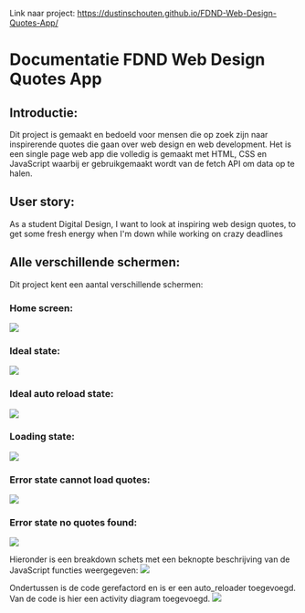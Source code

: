 Link naar project: https://dustinschouten.github.io/FDND-Web-Design-Quotes-App/

# Documentatie FDND Web Design Quotes App

## Introductie:
Dit project is gemaakt en bedoeld voor mensen die op zoek zijn naar inspirerende quotes die gaan over web design en web development. Het is een single page web app die volledig is gemaakt met HTML, CSS en JavaScript waarbij er gebruikgemaakt wordt van de fetch API om data op te halen.

## User story: 
As a student Digital Design, I want to look at inspiring web design quotes, to get some fresh energy when I'm down while working on crazy deadlines

## Alle verschillende schermen:
Dit project kent een aantal verschillende schermen:

### Home screen:
![](projectbeschrijving_images/empty_state.png)

### Ideal state:
![](projectbeschrijving_images/ideal_state.png)

### Ideal auto reload state:
![](projectbeschrijving_images/ideal_auto_reload_state.png)

### Loading state:
![](projectbeschrijving_images/loading_state.png)

### Error state cannot load quotes:
![](projectbeschrijving_images/error_state_cannot_load_quotes.png)

### Error state no quotes found:
![](projectbeschrijving_images/error_state_no_quotes_found.png)

Hieronder is een breakdown schets met een beknopte beschrijving van de JavaScript functies weergegeven:
![](projectbeschrijving_images/javascript_api_breakdown.png)

Ondertussen is de code gerefactord en is er een auto_reloader toegevoegd. Van de code is hier een activity diagram toegevoegd.
![](projectbeschrijving_images/activity_diagram.png)